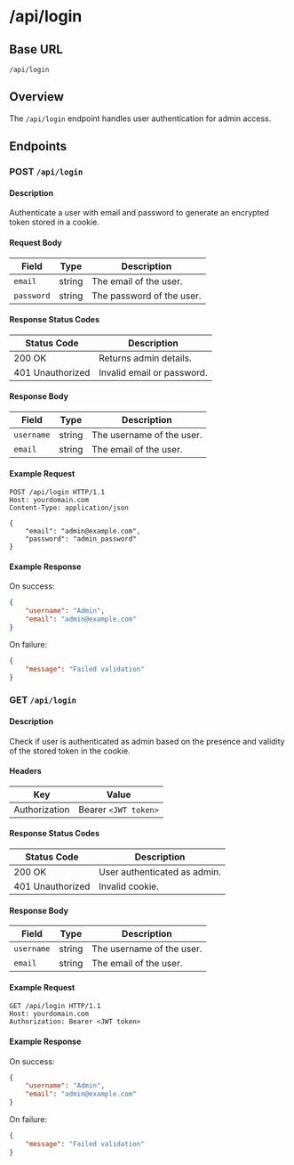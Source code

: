 # /api/login

## Base URL
`/api/login`

## Overview
The `/api/login` endpoint handles user authentication for admin access.

## Endpoints

### POST `/api/login`

#### Description
Authenticate a user with email and password to generate an encrypted token stored in a cookie.

#### Request Body
| Field    | Type   | Description                          |
|----------|--------|--------------------------------------|
| `email`  | string | The email of the user.               |
| `password`| string | The password of the user.            |

#### Response Status Codes
| Status Code | Description               |
|-------------|---------------------------|
| 200 OK      | Returns admin details.    |
| 401 Unauthorized | Invalid email or password. |

#### Response Body
| Field    | Type   | Description                          |
|----------|--------|--------------------------------------|
| `username`  | string | The username of the user.         |
| `email`| string | The email of the user.                 |

#### Example Request
```http
POST /api/login HTTP/1.1
Host: yourdomain.com
Content-Type: application/json

{
    "email": "admin@example.com",
    "password": "admin_password"
}
```

#### Example Response
On success:
```json
{
    "username": "Admin",
    "email": "admin@example.com"
}
```

On failure: 
```json
{
    "message": "Failed validation"
}
```

### GET `/api/login`

#### Description
Check if user is authenticated as admin based on the presence and validity of the stored token in the cookie.

#### Headers
| Key           | Value                  |
|---------------|------------------------|
| Authorization | Bearer `<JWT token>`   |

#### Response Status Codes
| Status Code | Description                       |
|-------------|-----------------------------------|
| 200 OK      | User authenticated as admin.      |
| 401 Unauthorized | Invalid cookie.              |

#### Response Body
| Field    | Type   | Description                          |
|----------|--------|--------------------------------------|
| `username`  | string | The username of the user.         |
| `email`| string | The email of the user.                 |

#### Example Request
```http
GET /api/login HTTP/1.1
Host: yourdomain.com
Authorization: Bearer <JWT token>
```

#### Example Response
On success:
```json
{
    "username": "Admin",
    "email": "admin@example.com"
}
```

On failure: 
```json
{
    "message": "Failed validation"
}